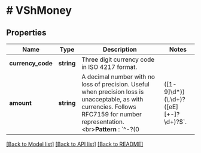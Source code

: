 # # VShMoney

## Properties

Name | Type | Description | Notes
------------ | ------------- | ------------- | -------------
**currency_code** | **string** | Three digit currency code in ISO 4217 format. |
**amount** | **string** | A decimal number with no loss of precision. Useful when precision loss is unacceptable, as with currencies. Follows RFC7159 for number representation. &lt;br&gt;**Pattern** : &#x60;^-?(0|([1-9]\\d*))(\\.\\d+)?([eE][+-]?\\d+)?$&#x60;. |

[[Back to Model list]](../../README.md#models) [[Back to API list]](../../README.md#endpoints) [[Back to README]](../../README.md)
